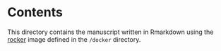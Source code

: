 # Contents

This directory contains the manuscript written in Rmarkdown using the [rocker](https://www.rocker-project.org/) image defined in the `/docker` directory.